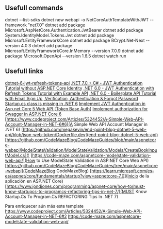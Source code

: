 ## Usefull commands

dotnet --list-sdks
dotnet new webapi -o NetCoreAuthTemplateWithJWT --framework "net7.0"
dotnet add package Microsoft.AspNetCore.Authentication.JwtBearer
dotnet add package System.IdentityModel.Tokens.Jwt
dotnet add package Microsoft.EntityFrameworkCore
dotnet add package BCrypt.Net-Next --version 4.0.3
dotnet add package Microsoft.EntityFrameworkCore.InMemory --version 7.0.9
dotnet add package Microsoft.OpenApi --version 1.6.5
dotnet watch run

## Usefull links

[dotnet-6-jwt-refresh-tokens-api](https://github.com/cornflourblue/dotnet-6-jwt-refresh-tokens-api)
[.NET 7.0 + C# - JWT Authentication Tutorial without ASP.NET Core Identity](https://jasonwatmore.com/net-7-csharp-jwt-authentication-tutorial-without-aspnet-core-identity)
[.NET 6.0 - JWT Authentication with Refresh Tokens Tutorial with Example API](https://jasonwatmore.com/net-6-jwt-authentication-with-refresh-tokens-tutorial-with-example-api)
[.NET 6.0 - Boilerplate API Tutorial with Email Sign Up, Verification, Authentication & Forgot Password](https://jasonwatmore.com/post/2022/02/26/net-6-boilerplate-api-tutorial-with-email-sign-up-verification-authentication-forgot-password)
[Startup.cs class is missing in .NET 6](https://stackoverflow.com/questions/70952271/startup-cs-class-is-missing-in-net-6)
[Implement JWT Authentication in Asp.net Core 5 Web API [Token Base Auth]](https://codepedia.info/jwt-authentication-in-aspnet-core-web-api-token#google_vignette)
[Implement authorization for Swagger in ASP.NET Core 6](https://www.infoworld.com/article/3650668/implement-authorization-for-swagger-in-aspnet-core-6.html)
[https://www.codeproject.com/Articles/5324452/A-Simple-Web-API-Account-Manager-in-NET-6#6](A Simple Web API Account Manager in .NET 6)
[https://github.com/megakevin/end-point-blog-dotnet-5-web-api/blob/json-web-token/Dockerfile.dev](end-point-blog-dotnet-5-web-api)
[https://github.com/CodeMazeBlog/CodeMazeGuides/blob/main/aspnetcore-webapi/ModelStateValidation/ModelStateValidation/Models/CreateBookInputModel.cs]()
[https://code-maze.com/aspnetcore-modelstate-validation-web-api/](How to Use ModelState Validation in ASP.NET Core Web API)
[https://github.com/CodeMazeBlog/CodeMazeGuides/tree/main/aspnetcore-webapi](CodeMazeBlog
CodeMazeBlog)
[https://learn.microsoft.com/es-es/aspnet/core/fundamentals/startup?view=aspnetcore-7.0](Inicio de la aplicación en ASP.NET Core)
[https://www.jondjones.com/programming/aspnet-core/how-to/must-know-startupcs-to-programcs-refactoring-tips-in-net-7/](MUST Know Startup.Cs To Program.Cs REFACTORING Tips In .NET 7)

Para enriquecer aún más este template
https://www.codeproject.com/Articles/5324452/A-Simple-Web-API-Account-Manager-in-NET-6#2
https://code-maze.com/aspnetcore-modelstate-validation-web-api/
